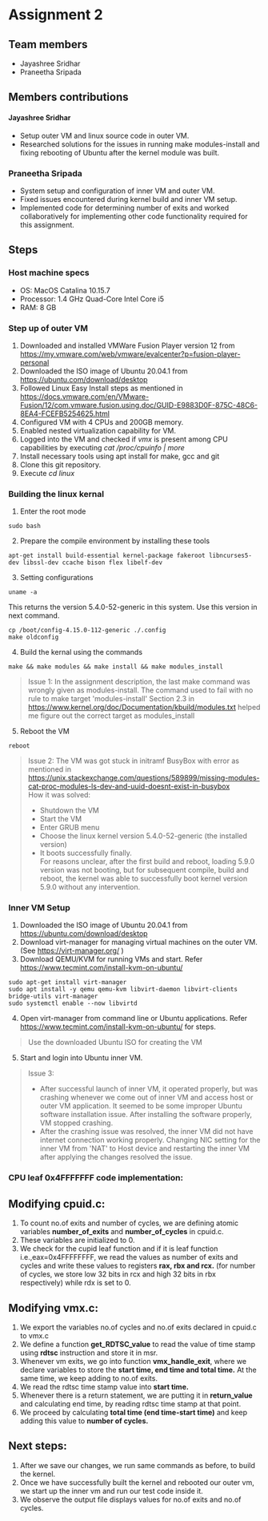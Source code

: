 # Assignment 2

## Team members
- Jayashree Sridhar
- Praneetha Sripada

## Members contributions
#### Jayashree Sridhar
- Setup outer VM and linux source code in outer VM.
- Researched solutions for the issues in running make modules-install and fixing rebooting of Ubuntu after the kernel module was built.

### Praneetha Sripada
- System setup and configuration of inner VM and outer VM.
- Fixed issues encountered during kernel build and inner VM setup.
- Implemented code for determining number of exits and worked collaboratively for implementing other code functionality required for this assignment. 



## Steps
### Host machine specs
- OS: MacOS Catalina 10.15.7
- Processor: 1.4 GHz Quad-Core Intel Core i5
- RAM: 8 GB

### Step up of outer VM
1. Downloaded and installed VMWare Fusion Player version 12 from https://my.vmware.com/web/vmware/evalcenter?p=fusion-player-personal 
2. Downloaded the ISO image of Ubuntu 20.04.1 from https://ubuntu.com/download/desktop
3. Followed Linux Easy Install steps as mentioned in https://docs.vmware.com/en/VMware-Fusion/12/com.vmware.fusion.using.doc/GUID-E9883D0F-875C-48C6-8EA4-FCEFB5254625.html
4. Configured VM with 4 CPUs and 200GB memory.
5. Enabled nested virtualization capability for VM.
6. Logged into the VM and checked if *vmx* is present among CPU capabilities by executing *cat /proc/cpuinfo | more*
7. Install necessary tools using apt install for make, gcc and git
8. Clone this git repository.
9. Execute *cd linux*

### Building the linux kernal
1. Enter the root mode 
```
sudo bash
```
2. Prepare the compile environment by installing these tools
```
apt-get install build-essential kernel-package fakeroot libncurses5-dev libssl-dev ccache bison flex libelf-dev
```
3. Setting configurations
```
uname -a
```
This returns the version 5.4.0-52-generic in this system. Use this version in next command.
```
cp /boot/config-4.15.0-112-generic ./.config
make oldconfig
```
4. Build the kernal using the commands
```
make && make modules && make install && make modules_install
```
> Issue 1:
> In the assignment description, the last make command was wrongly given as modules-install.
> The command used to fail with no rule to make target 'modules-install'
> Section 2.3 in https://www.kernel.org/doc/Documentation/kbuild/modules.txt helped me figure out the correct target as modules_install

5. Reboot the VM 
```
reboot
```
> Issue 2: 
> The VM was got stuck in initramf BusyBox with error as mentioned in https://unix.stackexchange.com/questions/589899/missing-modules-cat-proc-modules-ls-dev-and-uuid-doesnt-exist-in-busybox  
> How it was solved:
> - Shutdown the VM
> - Start the VM
> - Enter GRUB menu
> - Choose the linux kernel version 5.4.0-52-generic (the installed version)
> - It boots successfully finally.    
> For reasons unclear, after the first build and reboot, loading 5.9.0 version was not booting, but for subsequent compile, build and reboot, the kernel was able to successfully boot kernel version 5.9.0 without any intervention.


### Inner VM Setup
1. Downloaded the ISO image of Ubuntu 20.04.1 from https://ubuntu.com/download/desktop
2. Download virt-manager for managing virtual machines on the outer VM. (See https://virt-manager.org/ )
3. Download QEMU/KVM for running VMs and start. Refer https://www.tecmint.com/install-kvm-on-ubuntu/
```
sudo apt-get install virt-manager
sudo apt install -y qemu qemu-kvm libvirt-daemon libvirt-clients bridge-utils virt-manager
sudo systemctl enable --now libvirtd
```
4. Open virt-manager from command line or Ubuntu applications. Refer https://www.tecmint.com/install-kvm-on-ubuntu/ for steps.
> Use the downloaded Ubuntu ISO for creating the VM
5. Start and login into Ubuntu inner VM.
> Issue 3:
> - After successful launch of inner VM, it operated properly, but was crashing whenever we come out of inner VM and access host or outer VM application. It seemed to be some improper Ubuntu software installation issue. After installing the software properly, VM stopped crashing.
> - After the crashing issue was resolved, the inner VM did not have internet connection working properly. Changing NIC setting for the inner VM from 'NAT' to Host device and restarting the inner VM after applying the changes resolved the issue. 


### CPU leaf 0x4FFFFFFF code implementation:

## Modifying cpuid.c:
1. To count no.of exits and number of cycles, we are defining atomic variables **number_of_exits** and **number_of_cycles** in cpuid.c.
2. These variables are initialized to 0.
3. We check for the cupid leaf function and if it is leaf function i.e.,eax=0x4FFFFFFFF, we read the values as number of exits and cycles and write these values to registers **rax, rbx and rcx.** (for number of cycles, we store low 32 bits in rcx and high 32 bits in rbx respectively) while rdx is set to 0.

## Modifying vmx.c:
1. We export the variables no.of cycles and no.of exits declared in cpuid.c to vmx.c
2. We define a function **get_RDTSC_value** to read the value of time stamp using **rdtsc** instruction and store it in msr.
3. Whenever vm exits, we go into function **vmx_handle_exit**, where we declare variables to store the **start time, end time and total time.** At the same time,    we keep adding to no.of exits.
4. We read the rdtsc time stamp value into **start time.**
5. Whenever there is a return statement, we are putting it in **return_value** and calculating end time, by reading rdtsc time stamp at that point.
6. We proceed by calculating **total time (end time-start time)** and keep adding this value to **number of cycles.**


## Next steps:
1. After we save our changes, we run same commands as before, to build the kernel.
2. Once we have successfully built the kernel and rebooted our outer vm, we start up the inner vm and run our test code inside it.
3. We observe the output file displays values for no.of exits and no.of cycles.





